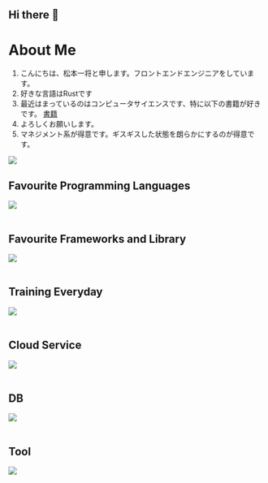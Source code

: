 ## Hi there 👋

# About Me

1. こんにちは、松本一将と申します。フロントエンドエンジニアをしています。
2. 好きな言語はRustです
3. 最近はまっているのはコンピュータサイエンスです、特に以下の書籍が好きです。
[書籍](https://amzn.asia/d/4o8935T)
4. よろしくお願いします。
5. マネジメント系が得意です。ギスギスした状態を朗らかにするのが得意です。

![](https://github-readme-stats.vercel.app/api/top-langs?username=kazumasamatsumoto&show_icons=true&locale=en&layout=compact)

## Favourite Programming Languages

<img src="https://skillicons.dev/icons?i=rust,typescript" /> <br /><br />

## Favourite Frameworks and Library

<img src="https://skillicons.dev/icons?i=next,nest,wasm,actix" /> <br /><br />

## Training Everyday

<img src="https://skillicons.dev/icons?i=typescript" /> <br /><br />

## Cloud Service

<img src="https://skillicons.dev/icons?i=aws,azure,firebase" /> <br /><br />

## DB

<img src="https://skillicons.dev/icons?i=mysql,postgresql,Aurora,DynamoDB" /> <br /><br />

## Tool

<img src="https://skillicons.dev/icons?i=docker,git,github,vscode,figma" /> <br /><br />


<!--
**kazumasamatsumoto/kazumasamatsumoto** is a ✨ _special_ ✨ repository because its `README.md` (this file) appears on your GitHub profile.

Here are some ideas to get you started:

- 🔭 I’m currently working on ...
- 🌱 I’m currently learning ...
- 👯 I’m looking to collaborate on ...
- 🤔 I’m looking for help with ...
- 💬 Ask me about ...
- 📫 How to reach me: ...
- 😄 Pronouns: ...
- ⚡ Fun fact: ...
-->
